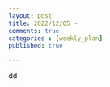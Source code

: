 ```yaml
---
layout: post
title: 2022/12/05 ~
comments: true
categories : [weekly_plan]
published: true

---
```

dd
